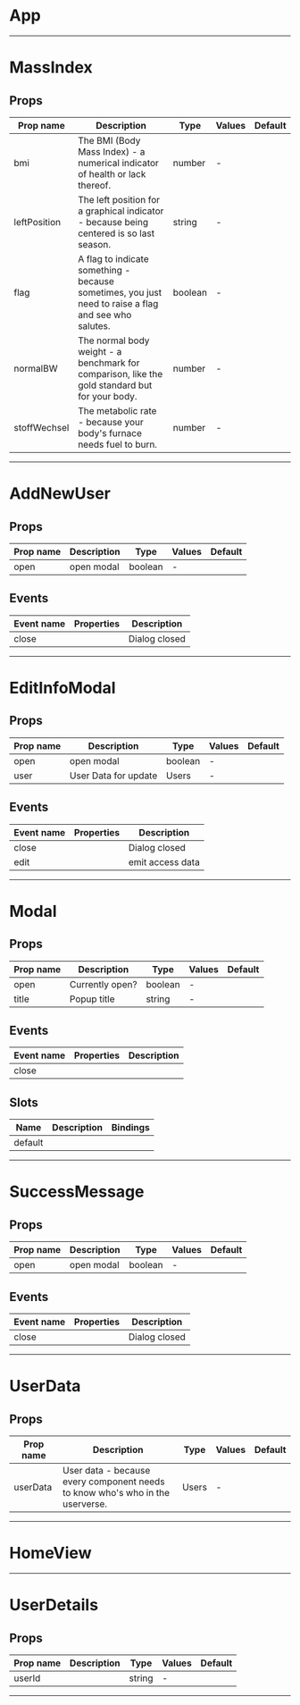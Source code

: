 # App

---
# MassIndex

## Props

| Prop name    | Description                                                                                          | Type    | Values | Default |
| ------------ | ---------------------------------------------------------------------------------------------------- | ------- | ------ | ------- |
| bmi          | The BMI (Body Mass Index) - a numerical indicator of health or lack thereof.                         | number  | -      |         |
| leftPosition | The left position for a graphical indicator - because being centered is so last season.              | string  | -      |         |
| flag         | A flag to indicate something - because sometimes, you just need to raise a flag and see who salutes. | boolean | -      |         |
| normalBW     | The normal body weight - a benchmark for comparison, like the gold standard but for your body.       | number  | -      |         |
| stoffWechsel | The metabolic rate - because your body's furnace needs fuel to burn.                                 | number  | -      |         |

---
# AddNewUser

## Props

| Prop name | Description | Type    | Values | Default |
| --------- | ----------- | ------- | ------ | ------- |
| open      | open modal  | boolean | -      |         |

## Events

| Event name | Properties | Description   |
| ---------- | ---------- | ------------- |
| close      |            | Dialog closed |

---
# EditInfoModal

## Props

| Prop name | Description          | Type    | Values | Default |
| --------- | -------------------- | ------- | ------ | ------- |
| open      | open modal           | boolean | -      |         |
| user      | User Data for update | Users   | -      |         |

## Events

| Event name | Properties | Description      |
| ---------- | ---------- | ---------------- |
| close      |            | Dialog closed    |
| edit       |            | emit access data |

---
# Modal

## Props

| Prop name | Description     | Type    | Values | Default |
| --------- | --------------- | ------- | ------ | ------- |
| open      | Currently open? | boolean | -      |         |
| title     | Popup title     | string  | -      |         |

## Events

| Event name | Properties | Description |
| ---------- | ---------- | ----------- |
| close      |            |

## Slots

| Name    | Description | Bindings |
| ------- | ----------- | -------- |
| default |             |          |

---
# SuccessMessage

## Props

| Prop name | Description | Type    | Values | Default |
| --------- | ----------- | ------- | ------ | ------- |
| open      | open modal  | boolean | -      |         |

## Events

| Event name | Properties | Description   |
| ---------- | ---------- | ------------- |
| close      |            | Dialog closed |

---
# UserData

## Props

| Prop name | Description                                                                   | Type  | Values | Default |
| --------- | ----------------------------------------------------------------------------- | ----- | ------ | ------- |
| userData  | User data - because every component needs to know who's who in the userverse. | Users | -      |         |

---
# HomeView

---
# UserDetails

## Props

| Prop name | Description | Type   | Values | Default |
| --------- | ----------- | ------ | ------ | ------- |
| userId    |             | string | -      |         |

---
